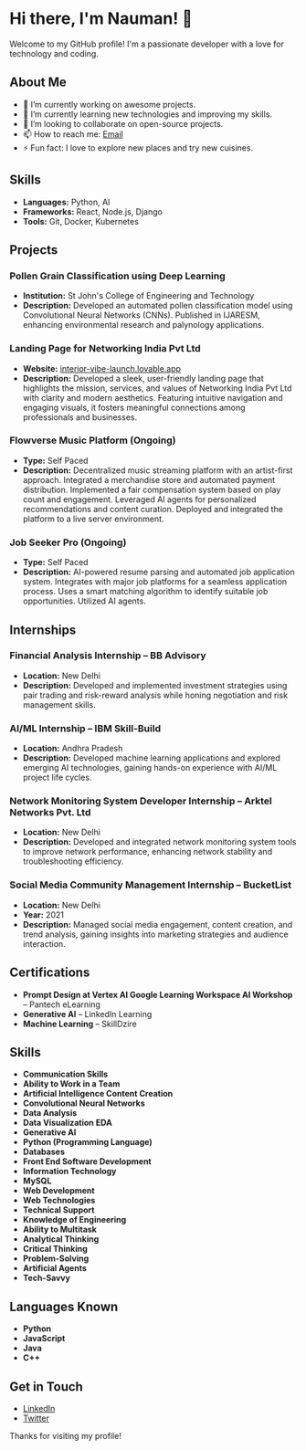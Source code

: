 # Hi there, I'm Nauman! 👋

Welcome to my GitHub profile! I'm a passionate developer with a love for technology and coding.

## About Me

- 🔭 I’m currently working on awesome projects.
- 🌱 I’m currently learning new technologies and improving my skills.
- 👯 I’m looking to collaborate on open-source projects.
- 📫 How to reach me: [Email](mailto:aliinauman5@gmail.com)
- ⚡ Fun fact: I love to explore new places and try new cuisines.

## Skills

- **Languages:** Python, AI
- **Frameworks:** React, Node.js, Django
- **Tools:** Git, Docker, Kubernetes

## Projects

### Pollen Grain Classification using Deep Learning
- **Institution:** St John's College of Engineering and Technology
- **Description:** Developed an automated pollen classification model using Convolutional Neural Networks (CNNs). Published in IJARESM, enhancing environmental research and palynology applications.

### Landing Page for Networking India Pvt Ltd
- **Website:** [interior-vibe-launch.lovable.app](https://interior-vibe-launch.lovable.app/)
- **Description:** Developed a sleek, user-friendly landing page that highlights the mission, services, and values of Networking India Pvt Ltd with clarity and modern aesthetics. Featuring intuitive navigation and engaging visuals, it fosters meaningful connections among professionals and businesses.

### Flowverse Music Platform (Ongoing)
- **Type:** Self Paced
- **Description:** Decentralized music streaming platform with an artist-first approach. Integrated a merchandise store and automated payment distribution. Implemented a fair compensation system based on play count and engagement. Leveraged AI agents for personalized recommendations and content curation. Deployed and integrated the platform to a live server environment.

### Job Seeker Pro (Ongoing)
- **Type:** Self Paced
- **Description:** AI-powered resume parsing and automated job application system. Integrates with major job platforms for a seamless application process. Uses a smart matching algorithm to identify suitable job opportunities. Utilized AI agents.

## Internships

### Financial Analysis Internship – BB Advisory
- **Location:** New Delhi
- **Description:** Developed and implemented investment strategies using pair trading and risk-reward analysis while honing negotiation and risk management skills.

### AI/ML Internship – IBM Skill-Build
- **Location:** Andhra Pradesh
- **Description:** Developed machine learning applications and explored emerging AI technologies, gaining hands-on experience with AI/ML project life cycles.

### Network Monitoring System Developer Internship – Arktel Networks Pvt. Ltd
- **Location:** New Delhi
- **Description:** Developed and integrated network monitoring system tools to improve network performance, enhancing network stability and troubleshooting efficiency.

### Social Media Community Management Internship – BucketList
- **Location:** New Delhi
- **Year:** 2021
- **Description:** Managed social media engagement, content creation, and trend analysis, gaining insights into marketing strategies and audience interaction.

## Certifications

- **Prompt Design at Vertex AI Google Learning Workspace AI Workshop** – Pantech eLearning
- **Generative AI** – LinkedIn Learning
- **Machine Learning** – SkillDzire

## Skills

- **Communication Skills**
- **Ability to Work in a Team**
- **Artificial Intelligence Content Creation**
- **Convolutional Neural Networks**
- **Data Analysis**
- **Data Visualization EDA**
- **Generative AI**
- **Python (Programming Language)**
- **Databases**
- **Front End Software Development**
- **Information Technology**
- **MySQL**
- **Web Development**
- **Web Technologies**
- **Technical Support**
- **Knowledge of Engineering**
- **Ability to Multitask**
- **Analytical Thinking**
- **Critical Thinking**
- **Problem-Solving**
- **Artificial Agents**
- **Tech-Savvy**

## Languages Known

- **Python**
- **JavaScript**
- **Java**
- **C++**

## Get in Touch

- [LinkedIn](https://www.linkedin.com/in/naumanx123)
- [Twitter](https://twitter.com/naumanx123)

Thanks for visiting my profile!
